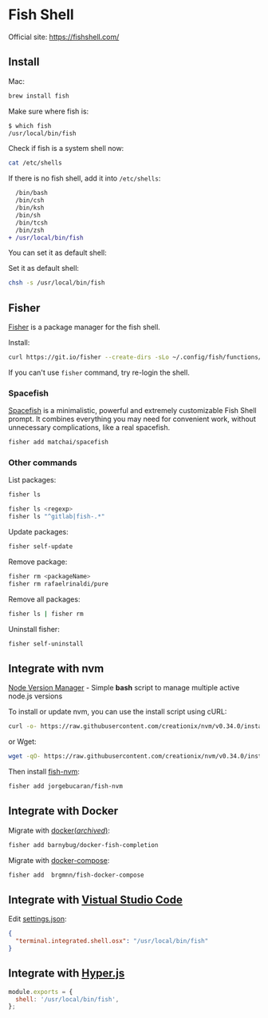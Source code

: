 # Fish Shell

Official site: <https://fishshell.com/>

## Install

Mac:

```bash
brew install fish
```

Make sure where fish is:

```bash
$ which fish
/usr/local/bin/fish
```

Check if fish is a system shell now:

```bash
cat /etc/shells
```

If there is no fish shell, add it into `/etc/shells`:

```diff
  /bin/bash
  /bin/csh
  /bin/ksh
  /bin/sh
  /bin/tcsh
  /bin/zsh
+ /usr/local/bin/fish
```

You can set it as default shell:

Set it as default shell:

```bash
chsh -s /usr/local/bin/fish
```

## Fisher

[Fisher](https://github.com/jorgebucaran/fisher) is a package manager for the fish shell.

Install:

```bash
curl https://git.io/fisher --create-dirs -sLo ~/.config/fish/functions/fisher.fish
```

If you can't use `fisher` command, try re-login the shell.

### Spacefish

[Spacefish](https://github.com/matchai/spacefish) is a minimalistic, powerful and extremely customizable Fish Shell prompt. It combines everything you may need for convenient work, without unnecessary complications, like a real spacefish.

```bash
fisher add matchai/spacefish
```

### Other commands

List packages:

```bash
fisher ls

fisher ls <regexp>
fisher ls "^gitlab|fish-.*"
```

Update packages:

```bash
fisher self-update
```

Remove package:

```bash
fisher rm <packageName>
fisher rm rafaelrinaldi/pure
```

Remove all packages:

```bash
fisher ls | fisher rm
```

Uninstall fisher:

```bash
fisher self-uninstall
```

## Integrate with nvm

[Node Version Manager](https://github.com/creationix/nvm) - Simple **bash** script to manage multiple active node.js versions

To install or update nvm, you can use the install script using cURL:

```bash
curl -o- https://raw.githubusercontent.com/creationix/nvm/v0.34.0/install.sh | bash
```

or Wget:

```bash
wget -qO- https://raw.githubusercontent.com/creationix/nvm/v0.34.0/install.sh | bash
```

Then install [fish-nvm](https://github.com/jorgebucaran/fish-nvm):

```bash
fisher add jorgebucaran/fish-nvm
```

## Integrate with Docker

Migrate with [docker(_archived_)](https://github.com/barnybug-archive/docker-fish-completion):

```bash
fisher add barnybug/docker-fish-completion
```

Migrate with [docker-compose](https://github.com/brgmnn/fish-docker-compose):

```bash
fisher add  brgmnn/fish-docker-compose
```

## Integrate with [Vistual Studio Code](/tools/vscode)

Edit [settings.json](https://code.visualstudio.com/docs/getstarted/settings#_settings-file-locations):

```json
{
  "terminal.integrated.shell.osx": "/usr/local/bin/fish"
}
```

## Integrate with [Hyper.js](/tools/hyper)

```js
module.exports = {
  shell: '/usr/local/bin/fish',
};
```
